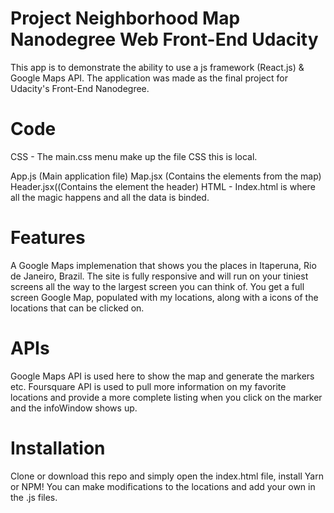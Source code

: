 # Project Neighborhood Map Nanodegree Web Front-End Udacity

This app is to demonstrate the ability to use a js framework (React.js) & Google Maps API. The application was made as the final project for Udacity's Front-End Nanodegree.

# Code
CSS - The main.css menu make up the file CSS this is local.

App.js (Main application file)
Map.jsx (Contains the elements from the map)
Header.jsx((Contains the element the header)
HTML - Index.html is where all the magic happens and all the data is binded.

# Features
A Google Maps implemenation that shows you the places in Itaperuna, Rio de Janeiro, Brazil. The site is fully responsive and will run on your tiniest screens all the way to the largest screen you can think of. You get a full screen Google Map, populated with my locations, along with a icons of the locations that can be clicked on.

# APIs
Google Maps API is used here to show the map and generate the markers etc. Foursquare API is used to pull more information on my favorite locations and provide a more complete listing when you click on the marker and the infoWindow shows up.

# Installation
Clone or download this repo and simply open the index.html file, install Yarn or NPM! You can make modifications to the locations and add your own in the .js files.
